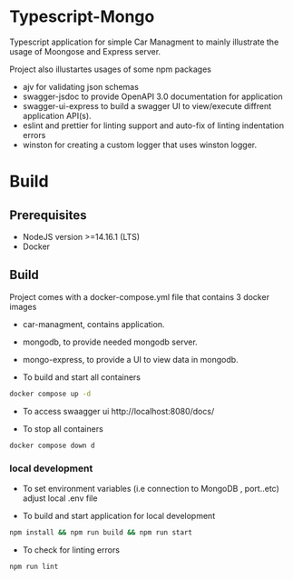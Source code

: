 # Typescript-Mongo
Typescript application for simple Car Managment to mainly illustrate the usage of Moongose and Express server.

Project also illustartes usages of some npm packages
- ajv for validating json schemas 
- swagger-jsdoc to provide OpenAPI 3.0 documentation for application
- swagger-ui-express to build a swagger UI to view/execute diffrent application API(s).
-  eslint and prettier for linting support and auto-fix of linting indentation errors
- winston for creating a custom logger that uses winston logger.

# Build
## Prerequisites
- NodeJS version >=14.16.1 (LTS)
- Docker

## Build

Project comes with a docker-compose.yml file that contains 3 docker images
- car-managment, contains application.
- mongodb, to provide needed mongodb server.
- mongo-express, to provide a UI to view data in mongodb.

- To build and start all containers
```bash
docker compose up -d
```

- To access swaagger ui
http://localhost:8080/docs/

- To stop all containers

```bash
docker compose down d
```

### local development

- To set environment variables (i.e connection to MongoDB , port..etc)
adjust local .env file

- To build and start application for local development
```bash
npm install && npm run build && npm run start
```
- To check for linting errors
```bash
npm run lint
```